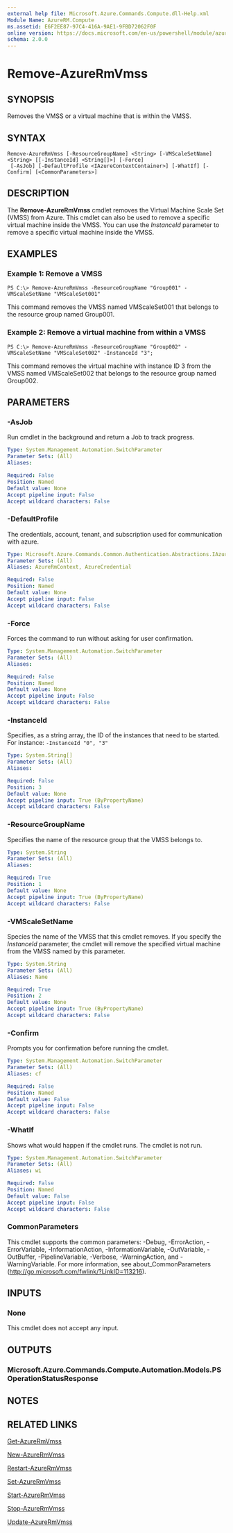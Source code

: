```yaml
---
external help file: Microsoft.Azure.Commands.Compute.dll-Help.xml
Module Name: AzureRM.Compute
ms.assetid: E6F2EE87-97C4-416A-9AE1-9FBD72062F0F
online version: https://docs.microsoft.com/en-us/powershell/module/azurerm.compute/remove-azurermvmss
schema: 2.0.0
---
```


# Remove-AzureRmVmss

## SYNOPSIS
Removes the VMSS or a virtual machine that is within the VMSS.

## SYNTAX

```
Remove-AzureRmVmss [-ResourceGroupName] <String> [-VMScaleSetName] <String> [[-InstanceId] <String[]>] [-Force]
 [-AsJob] [-DefaultProfile <IAzureContextContainer>] [-WhatIf] [-Confirm] [<CommonParameters>]
```

## DESCRIPTION
The **Remove-AzureRmVmss** cmdlet removes the Virtual Machine Scale Set (VMSS) from Azure.
This cmdlet can also be used to remove a specific virtual machine inside the VMSS.
You can use the *InstanceId* parameter to remove a specific virtual machine inside the VMSS.

## EXAMPLES

### Example 1: Remove a VMSS
```
PS C:\> Remove-AzureRmVmss -ResourceGroupName "Group001" -VMScaleSetName "VMScaleSet001"
```

This command removes the VMSS named VMScaleSet001 that belongs to the resource group named Group001.

### Example 2: Remove a virtual machine from within a VMSS
```
PS C:\> Remove-AzureRmVmss -ResourceGroupName "Group002" -VMScaleSetName "VMScaleSet002" -InstanceId "3";
```

This command removes the virtual machine with instance ID 3 from the VMSS named VMScaleSet002 that belongs to the resource group named Group002.

## PARAMETERS

### -AsJob
Run cmdlet in the background and return a Job to track progress.

```yaml
Type: System.Management.Automation.SwitchParameter
Parameter Sets: (All)
Aliases:

Required: False
Position: Named
Default value: None
Accept pipeline input: False
Accept wildcard characters: False
```

### -DefaultProfile
The credentials, account, tenant, and subscription used for communication with azure.

```yaml
Type: Microsoft.Azure.Commands.Common.Authentication.Abstractions.IAzureContextContainer
Parameter Sets: (All)
Aliases: AzureRmContext, AzureCredential

Required: False
Position: Named
Default value: None
Accept pipeline input: False
Accept wildcard characters: False
```

### -Force
Forces the command to run without asking for user confirmation.

```yaml
Type: System.Management.Automation.SwitchParameter
Parameter Sets: (All)
Aliases:

Required: False
Position: Named
Default value: None
Accept pipeline input: False
Accept wildcard characters: False
```

### -InstanceId
Specifies, as a string array, the ID of the instances that need to be started.
For instance: `-InstanceId "0", "3"`

```yaml
Type: System.String[]
Parameter Sets: (All)
Aliases:

Required: False
Position: 3
Default value: None
Accept pipeline input: True (ByPropertyName)
Accept wildcard characters: False
```

### -ResourceGroupName
Specifies the name of the resource group that the VMSS belongs to.

```yaml
Type: System.String
Parameter Sets: (All)
Aliases:

Required: True
Position: 1
Default value: None
Accept pipeline input: True (ByPropertyName)
Accept wildcard characters: False
```

### -VMScaleSetName
Species the name of the VMSS that this cmdlet removes.
If you specify the *InstanceId* parameter, the cmdlet will remove the specified virtual machine from the VMSS named by this parameter.

```yaml
Type: System.String
Parameter Sets: (All)
Aliases: Name

Required: True
Position: 2
Default value: None
Accept pipeline input: True (ByPropertyName)
Accept wildcard characters: False
```

### -Confirm
Prompts you for confirmation before running the cmdlet.


```yaml
Type: System.Management.Automation.SwitchParameter
Parameter Sets: (All)
Aliases: cf

Required: False
Position: Named
Default value: False
Accept pipeline input: False
Accept wildcard characters: False
```

### -WhatIf
Shows what would happen if the cmdlet runs. The cmdlet is not run.


```yaml
Type: System.Management.Automation.SwitchParameter
Parameter Sets: (All)
Aliases: wi

Required: False
Position: Named
Default value: False
Accept pipeline input: False
Accept wildcard characters: False
```

### CommonParameters
This cmdlet supports the common parameters: -Debug, -ErrorAction, -ErrorVariable, -InformationAction, -InformationVariable, -OutVariable, -OutBuffer, -PipelineVariable, -Verbose, -WarningAction, and -WarningVariable. For more information, see about_CommonParameters (http://go.microsoft.com/fwlink/?LinkID=113216).

## INPUTS

### None
This cmdlet does not accept any input.

## OUTPUTS

### Microsoft.Azure.Commands.Compute.Automation.Models.PSOperationStatusResponse

## NOTES

## RELATED LINKS

[Get-AzureRmVmss](./Get-AzureRmVmss.md)

[New-AzureRmVmss](./New-AzureRmVmss.md)

[Restart-AzureRmVmss](./Restart-AzureRmVmss.md)

[Set-AzureRmVmss](./Set-AzureRmVmss.md)

[Start-AzureRmVmss](./Start-AzureRmVmss.md)

[Stop-AzureRmVmss](./Stop-AzureRmVmss.md)

[Update-AzureRmVmss](./Update-AzureRmVmss.md)


